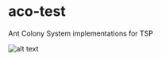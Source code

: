 # aco-test
Ant Colony System implementations for TSP

![alt text](https://raw.githubusercontent.com/gmezan/ant-colony-implementation-for-tsp/main/example/example.png)

